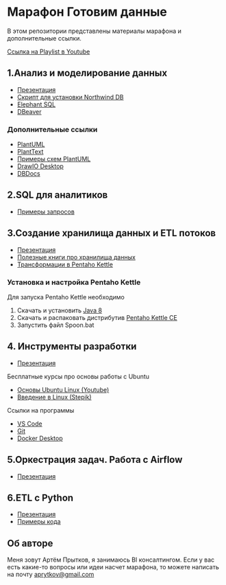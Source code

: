 # Марафон Готовим данные

В этом репозитории представлены материалы марафона и дополнительные ссылки.

[Ссылка на Playlist в Youtube](https://youtube.com/playlist?list=PLiEhcUyRBhuFo62pab41J6uTbVqSRGC4P)

## 1.Анализ и моделирование данных

* [Презентация](https://docs.google.com/presentation/d/e/2PACX-1vS58Lp6ZYbD6dASPGse2i_b5ZjNyzRWnoHUicSWUW3hJNIv3lhtvEpFjnS9aMR53M4ZbCsZ4t3CI0S4/pub?start=false&loop=false&delayms=3000)
* [Скрипт для установки Northwind DB](code/northwind.sql)
* [Elephant SQL](https://www.elephantsql.com/)
* [DBeaver](https://dbeaver.io/)

### Дополнительные ссылки

* [PlantUML](https://plantuml.com/ru/)
* [PlantText](https://www.planttext.com/)
* [Примеры схем PlantUML](https://gist.github.com/Arkronus/53731f0e58f46ffaa38dccb288037490)
* [DrawIO Desktop](https://github.com/jgraph/drawio-desktop/releases)
* [DBDocs](https://dbdocs.io/)

## 2.SQL для аналитиков

* [Примеры запросов](code/pg.sql)

## 3.Создание хранилища данных и ETL потоков

* [Презентация](https://docs.google.com/presentation/d/e/2PACX-1vS1fAS22y0T62KP9K_axLf5sMF1kHEcTQYHswI1LfQwRTNDrvUk2ZJCA7UG0gj7IhcWw2qWZWjX5dM-/pub?start=false&loop=false&delayms=3000)
* [Полезные книги про хранилища данных](https://drive.google.com/drive/folders/0B3kUSm9XPlJCcTFVOThYdXN0MGc?resourcekey=0-YBHv2yozQsTwB5Eprp8Ydg)
* [Трансформации в Pentaho Kettle](code/kettle.zip)

### Установка и настройка Pentaho Kettle

Для запуска Pentaho Kettle необходимо

1. Скачать и установить [Java 8](https://www.java.com/ru/download/help/windows_manual_download.html)
1. Скачать и распаковать дистрибутив [Pentaho Kettle CE](https://sourceforge.net/projects/pentaho/files/)
1. Запустить файл Spoon.bat

## 4. Инструменты разработки

* [Презентация](https://docs.google.com/presentation/d/e/2PACX-1vRllvRI4xDg2_aG9ECmZAkPnjqBg8dBFqLOXu5SmtOnbkG9Gh3z3eKCXH983yAf8Bba3ocbGdRp6_ko/pub?start=false&loop=false&delayms=3000)

Бесплатные курсы про основы работы с Ubuntu

* [Основы Ubuntu Linux (Youtube)](https://www.youtube.com/watch?v=tQLpAefAKuA)
* [Введение в Linux (Stepik)](https://stepik.org/course/73/promo)

Ссылки на программы

* [VS Code](https://code.visualstudio.com/)
* [Git](https://git-scm.com/)
* [Docker Desktop](https://www.docker.com/products/docker-desktop)

## 5.Оркестрация задач. Работа с Airflow

* [Презентация](https://docs.google.com/presentation/d/e/2PACX-1vSyjtl8jddefsXvW5klVG6P2nOP30SANyiFnvqbiY5_GAwg0OZ6IQdYHUZ4lFBf1HG-53_MHXOUR2Kr/pub?start=false&loop=false&delayms=3000)

## 6.ETL c Python

* [Презентация](https://docs.google.com/presentation/d/e/2PACX-1vQloZNAJxo3S_7BqqtLyM2ntT5EyfbgSKPtXoPCgITg5C-UA1YD1Hb5PMlfpJnpUyfkF_-evsi9LXYx/pub?start=false&loop=false&delayms=3000)
* [Примеры кода](code/etl_demo.zip)

## Об авторе

Меня зовут Артём Прытков, я занимаюсь BI консалтингом. Если у вас есть какие-то вопросы или идеи насчет марафона, то можете написать на почту aprytkov@gmail.com
